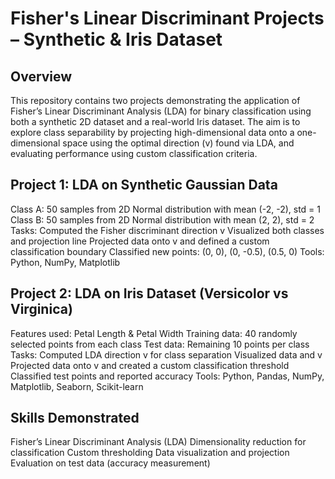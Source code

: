 # Fisher's Linear Discriminant Projects – Synthetic & Iris Dataset

## Overview
This repository contains two projects demonstrating the application of Fisher’s Linear Discriminant Analysis (LDA) for binary classification using both a synthetic 2D dataset and a real-world Iris dataset.
The aim is to explore class separability by projecting high-dimensional data onto a one-dimensional space using the optimal direction (v) found via LDA, and evaluating performance using custom classification criteria.

## Project 1: LDA on Synthetic Gaussian Data
Class A: 50 samples from 2D Normal distribution with mean (-2, -2), std = 1
Class B: 50 samples from 2D Normal distribution with mean (2, 2), std = 2
Tasks:
Computed the Fisher discriminant direction v
Visualized both classes and projection line
Projected data onto v and defined a custom classification boundary
Classified new points: (0, 0), (0, -0.5), (0.5, 0)
Tools: Python, NumPy, Matplotlib

## Project 2: LDA on Iris Dataset (Versicolor vs Virginica)
Features used: Petal Length & Petal Width
Training data: 40 randomly selected points from each class
Test data: Remaining 10 points per class
Tasks:
Computed LDA direction v for class separation
Visualized data and v
Projected data onto v and created a custom classification threshold
Classified test points and reported accuracy
Tools: Python, Pandas, NumPy, Matplotlib, Seaborn, Scikit-learn

## Skills Demonstrated
Fisher’s Linear Discriminant Analysis (LDA)
Dimensionality reduction for classification
Custom thresholding
Data visualization and projection
Evaluation on test data (accuracy measurement)
